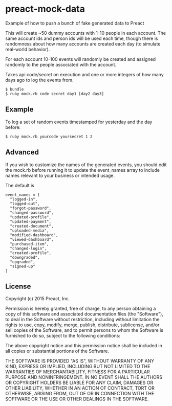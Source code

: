 # preact-mock-data
Example of how to push a bunch of fake generated data to Preact

This will create ~50 dummy accounts with 1-10 people in each account. The same account ids and person ids will be used each time, though there is randomness about how many accounts are created each day (to simulate real-world behavior).

For each account 10-100 events will randomly be created and assigned randomly to the people associated with the account.

Takes api code/secret on execution and one or more integers of how many days ago to log the events from.

```
$ bundle
$ ruby mock.rb code secret day1 [day2 day3]
```

## Example

To log a set of random events timestamped for yesterday and the day before:

```
$ ruby mock.rb yourcode yoursecret 1 2
```

## Advanced

If you wish to customize the names of the generated events, you should edit the mock.rb before running it to update the event_names array to include names relevant to your business or intended usage.

The default is

```
event_names = [
  "logged-in",
  "logged-out",
  "forgot-password",
  "changed-password",
  "updated-profile",
  "updated-payment",
  "created-document",
  "uploaded-media",
  "modified-dashboard",
  "viewed-dashboard",
  "purchased-item",
  "changed-login",
  "created-profile",
  "downgraded",
  "upgraded",
  "signed-up"
]

```

## License

Copyright (c) 2015 Preact, Inc.

Permission is hereby granted, free of charge, to any person obtaining
a copy of this software and associated documentation files (the
"Software"), to deal in the Software without restriction, including
without limitation the rights to use, copy, modify, merge, publish,
distribute, sublicense, and/or sell copies of the Software, and to
permit persons to whom the Software is furnished to do so, subject to
the following conditions:

The above copyright notice and this permission notice shall be
included in all copies or substantial portions of the Software.

THE SOFTWARE IS PROVIDED "AS IS", WITHOUT WARRANTY OF ANY KIND,
EXPRESS OR IMPLIED, INCLUDING BUT NOT LIMITED TO THE WARRANTIES OF
MERCHANTABILITY, FITNESS FOR A PARTICULAR PURPOSE AND
NONINFRINGEMENT. IN NO EVENT SHALL THE AUTHORS OR COPYRIGHT HOLDERS BE
LIABLE FOR ANY CLAIM, DAMAGES OR OTHER LIABILITY, WHETHER IN AN ACTION
OF CONTRACT, TORT OR OTHERWISE, ARISING FROM, OUT OF OR IN CONNECTION
WITH THE SOFTWARE OR THE USE OR OTHER DEALINGS IN THE SOFTWARE.